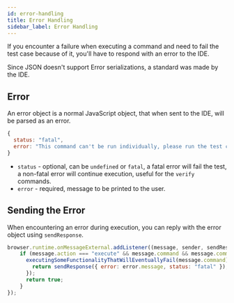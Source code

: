 ```yaml
---
id: error-handling
title: Error Handling
sidebar_label: Error Handling
---
```


If you encounter a failure when executing a command and need to fail the test case because of it, you'll have to respond with an error to the IDE.  

Since JSON doesn't support Error serializations, a standard was made by the IDE.

## Error

An error object is a normal JavaScript object, that when sent to the IDE, will be parsed as an error.

```js
{
  status: "fatal",
  error: "This command can't be run individually, please run the test case."
}
```

- `status` - optional, can be `undefined` or `fatal`, a fatal error will fail the test, a non-fatal error will continue execution, useful for the `verify` commands.
- `error` - required, message to be printed to the user.

## Sending the Error

When encountering an error during execution, you can reply with the error object using `sendResponse`.

```js
browser.runtime.onMessageExternal.addListener((message, sender, sendResponse) => {
    if (message.action === "execute" && message.command && message.command.command === "myFailingCommand") {
      executingSomeFunctionalityThatWillEventuallyFail(message.command).catch((error) => {
        return sendResponse({ error: error.message, status: "fatal" });
      });
      return true;
    }
});
```
